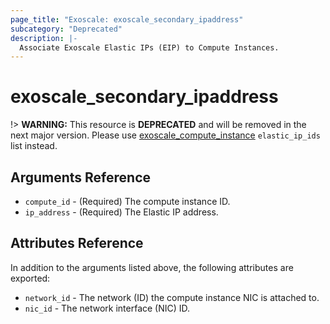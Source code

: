 ```yaml
---
page_title: "Exoscale: exoscale_secondary_ipaddress"
subcategory: "Deprecated"
description: |-
  Associate Exoscale Elastic IPs (EIP) to Compute Instances.
---
```


# exoscale\_secondary\_ipaddress

!> **WARNING:** This resource is **DEPRECATED** and will be removed in the next major version. Please use [exoscale_compute_instance](./compute_instance.md) `elastic_ip_ids` list instead.


## Arguments Reference

* `compute_id` - (Required) The compute instance ID.
* `ip_address` - (Required) The Elastic IP address.


## Attributes Reference

In addition to the arguments listed above, the following attributes are exported:

* `network_id` - The network (ID) the compute instance NIC is attached to.
* `nic_id` - The network interface (NIC) ID.
